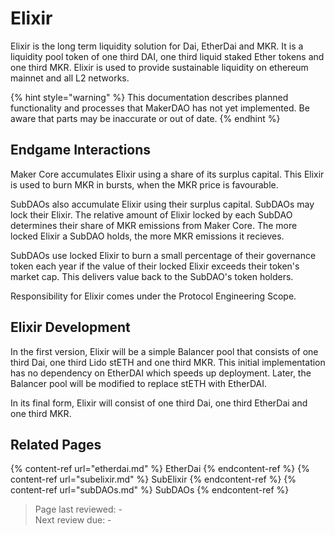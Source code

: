 # Elixir

Elixir is the long term liquidity solution for Dai, EtherDai and MKR. It is a liquidity pool token of one third DAI, one third liquid staked Ether tokens and one third MKR. Elixir is used to provide sustainable liquidity on ethereum mainnet and all L2 networks. 

{% hint style="warning" %}
This documentation describes planned functionality and processes that MakerDAO has not yet implemented. Be aware that parts may be inaccurate or out of date.
{% endhint %}

## Endgame Interactions

Maker Core accumulates Elixir using a share of its surplus capital. This Elixir is used to burn MKR in bursts, when the MKR price is favourable.

SubDAOs also accumulate Elixir using their surplus capital. SubDAOs may lock their Elixir. The relative amount of Elixir locked by each SubDAO determines their share of MKR emissions from Maker Core. The more locked Elixir a SubDAO holds, the more MKR emissions it recieves.

SubDAOs use locked Elixir to burn a small percentage of their governance token each year if the value of their locked Elixir exceeds their token's market cap. This delivers value back to the SubDAO's token holders.

Responsibility for Elixir comes under the Protocol Engineering Scope.

## Elixir Development

In the first version, Elixir will be a simple Balancer pool that consists of one third Dai, one third Lido stETH and one third MKR. This initial implementation has no dependency on EtherDAI which speeds up deployment. Later, the Balancer pool will be modified to replace stETH with EtherDAI.

In its final form, Elixir will consist of one third Dai, one third EtherDai and one third MKR.

## Related Pages
{% content-ref url="etherdai.md" %} EtherDai {% endcontent-ref %}
{% content-ref url="subelixir.md" %} SubElixir {% endcontent-ref %}
{% content-ref url="subDAOs.md" %} SubDAOs {% endcontent-ref %}  

>Page last reviewed: -    
>Next review due: -   